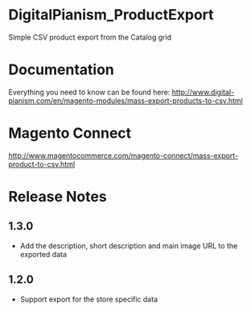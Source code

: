 # DigitalPianism_ProductExport

Simple CSV product export from the Catalog grid

# Documentation

Everything you need to know can be found here: http://www.digital-pianism.com/en/magento-modules/mass-export-products-to-csv.html

# Magento Connect

http://www.magentocommerce.com/magento-connect/mass-export-product-to-csv.html

# Release Notes

## 1.3.0
- Add the description, short description and main image URL to the exported data

## 1.2.0
- Support export for the store specific data
